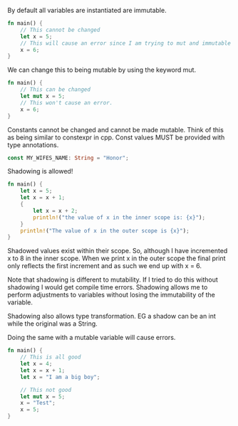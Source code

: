 By default all variables are instantiated are immutable.
```rust
fn main() {
	// This cannot be changed
	let x = 5;
	// This will cause an error since I am trying to mut and immutable variable.
	x = 6;
}
```

We can change this to being mutable by using the keyword mut.
```rust
fn main() {
	// This can be changed
	let mut x = 5;
	// This won't cause an error.
	x = 6;
}
```

Constants cannot be changed and cannot be made mutable. Think of this as being similar to constexpr in cpp. Const values MUST be provided with type annotations.
```rust
const MY_WIFES_NAME: String = "Honor";
```

Shadowing is allowed!
```rust
fn main() {
	let x = 5;
	let x = x + 1;
	{
		let x = x + 2;
		println!("the value of x in the inner scope is: {x}");
	}
	println!("The value of x in the outer scope is {x}");
}
```
Shadowed values exist within their scope. So, although I have incremented x to 8 in the inner scope. When we print x in the outer scope the final print only reflects the first increment and as such we end up with x = 6.

Note that shadowing is different to mutability. If I tried to do this without shadowing I would get compile time errors. Shadowing allows me to perform adjustments to variables without losing the immutability of the variable. 

Shadowing also allows type transformation. EG a shadow can be an int while the original was a String. 

Doing the same with a mutable variable will cause errors. 

```rust
fn main() {
	// This is all good
	let x = 4;
	let x = x + 1;
	let x = "I am a big boy";

	// This not good
	let mut x = 5;
	x = "Test";
	x = 5;
}
```